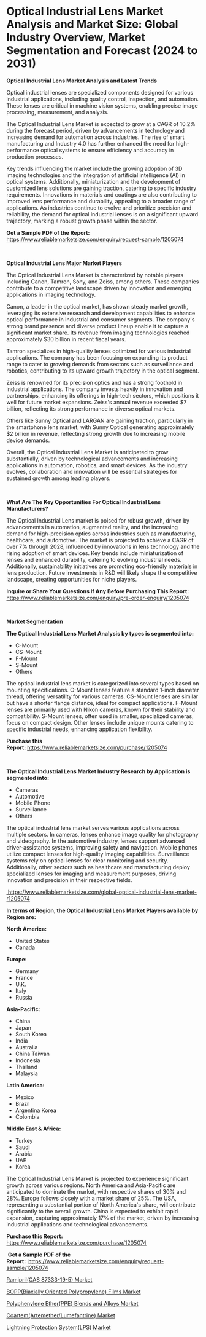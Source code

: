 <p><h1>Optical Industrial Lens Market Analysis and Market Size: Global Industry Overview, Market Segmentation and Forecast (2024 to 2031)</h1></p><p><strong>Optical Industrial Lens Market Analysis and Latest Trends</strong></p>
<p><p>Optical industrial lenses are specialized components designed for various industrial applications, including quality control, inspection, and automation. These lenses are critical in machine vision systems, enabling precise image processing, measurement, and analysis. </p><p>The Optical Industrial Lens Market is expected to grow at a CAGR of 10.2% during the forecast period, driven by advancements in technology and increasing demand for automation across industries. The rise of smart manufacturing and Industry 4.0 has further enhanced the need for high-performance optical systems to ensure efficiency and accuracy in production processes. </p><p>Key trends influencing the market include the growing adoption of 3D imaging technologies and the integration of artificial intelligence (AI) in optical systems. Additionally, miniaturization and the development of customized lens solutions are gaining traction, catering to specific industry requirements. Innovations in materials and coatings are also contributing to improved lens performance and durability, appealing to a broader range of applications. As industries continue to evolve and prioritize precision and reliability, the demand for optical industrial lenses is on a significant upward trajectory, marking a robust growth phase within the sector.</p></p>
<p><strong>Get a Sample PDF of the Report:&nbsp;</strong> <a href="https://www.reliablemarketsize.com/enquiry/request-sample/1205074?utm_campaign=1592&utm_medium=2&utm_source=Github&utm_content=ia&utm_term=16102024&utm_id=optical-industrial-lens">https://www.reliablemarketsize.com/enquiry/request-sample/1205074</a></p>
<p>&nbsp;</p>
<p><strong>Optical Industrial Lens Major Market Players</strong></p>
<p><p>The Optical Industrial Lens Market is characterized by notable players including Canon, Tamron, Sony, and Zeiss, among others. These companies contribute to a competitive landscape driven by innovation and emerging applications in imaging technology.</p><p>Canon, a leader in the optical market, has shown steady market growth, leveraging its extensive research and development capabilities to enhance optical performance in industrial and consumer segments. The company's strong brand presence and diverse product lineup enable it to capture a significant market share. Its revenue from imaging technologies reached approximately $30 billion in recent fiscal years.</p><p>Tamron specializes in high-quality lenses optimized for various industrial applications. The company has been focusing on expanding its product range to cater to growing demands from sectors such as surveillance and robotics, contributing to its upward growth trajectory in the optical segment.</p><p>Zeiss is renowned for its precision optics and has a strong foothold in industrial applications. The company invests heavily in innovation and partnerships, enhancing its offerings in high-tech sectors, which positions it well for future market expansions. Zeiss's annual revenue exceeded $7 billion, reflecting its strong performance in diverse optical markets.</p><p>Others like Sunny Optical and LARGAN are gaining traction, particularly in the smartphone lens market, with Sunny Optical generating approximately $2 billion in revenue, reflecting strong growth due to increasing mobile device demands.</p><p>Overall, the Optical Industrial Lens Market is anticipated to grow substantially, driven by technological advancements and increasing applications in automation, robotics, and smart devices. As the industry evolves, collaboration and innovation will be essential strategies for sustained growth among leading players.</p></p>
<p>&nbsp;</p>
<p><strong>What Are The Key Opportunities For Optical Industrial Lens Manufacturers?</strong></p>
<p><p>The Optical Industrial Lens market is poised for robust growth, driven by advancements in automation, augmented reality, and the increasing demand for high-precision optics across industries such as manufacturing, healthcare, and automotive. The market is projected to achieve a CAGR of over 7% through 2028, influenced by innovations in lens technology and the rising adoption of smart devices. Key trends include miniaturization of lenses and enhanced durability, catering to evolving industrial needs. Additionally, sustainability initiatives are promoting eco-friendly materials in lens production. Future investments in R&D will likely shape the competitive landscape, creating opportunities for niche players.</p></p>
<p><strong>Inquire or Share Your Questions If Any Before Purchasing This Report:</strong> <a href="https://www.reliablemarketsize.com/enquiry/pre-order-enquiry/1205074?utm_campaign=1592&utm_medium=2&utm_source=Github&utm_content=ia&utm_term=16102024&utm_id=optical-industrial-lens">https://www.reliablemarketsize.com/enquiry/pre-order-enquiry/1205074</a></p>
<p>&nbsp;</p>
<p><strong>Market Segmentation</strong></p>
<p><strong>The Optical Industrial Lens Market Analysis by types is segmented into:</strong></p>
<p><ul><li>C-Mount</li><li>CS-Mount</li><li>F-Mount</li><li>S-Mount</li><li>Others</li></ul></p>
<p><p>The optical industrial lens market is categorized into several types based on mounting specifications. C-Mount lenses feature a standard 1-inch diameter thread, offering versatility for various cameras. CS-Mount lenses are similar but have a shorter flange distance, ideal for compact applications. F-Mount lenses are primarily used with Nikon cameras, known for their stability and compatibility. S-Mount lenses, often used in smaller, specialized cameras, focus on compact design. Other lenses include unique mounts catering to specific industrial needs, enhancing application flexibility.</p></p>
<p><strong>Purchase this Report:&nbsp;</strong><a href="https://www.reliablemarketsize.com/purchase/1205074?utm_campaign=1592&utm_medium=2&utm_source=Github&utm_content=ia&utm_term=16102024&utm_id=optical-industrial-lens">https://www.reliablemarketsize.com/purchase/1205074</a></p>
<p>&nbsp;</p>
<p><strong>The Optical Industrial Lens Market Industry Research by Application is segmented into:</strong></p>
<p><ul><li>Cameras</li><li>Automotive</li><li>Mobile Phone</li><li>Surveillance</li><li>Others</li></ul></p>
<p><p>The optical industrial lens market serves various applications across multiple sectors. In cameras, lenses enhance image quality for photography and videography. In the automotive industry, lenses support advanced driver-assistance systems, improving safety and navigation. Mobile phones utilize compact lenses for high-quality imaging capabilities. Surveillance systems rely on optical lenses for clear monitoring and security. Additionally, other sectors such as healthcare and manufacturing deploy specialized lenses for imaging and measurement purposes, driving innovation and precision in their respective fields.</p></p>
<p><a href="https://www.reliablemarketsize.com/global-optical-industrial-lens-market-r1205074?utm_campaign=1592&utm_medium=2&utm_source=Github&utm_content=ia&utm_term=16102024&utm_id=optical-industrial-lens">&nbsp;https://www.reliablemarketsize.com/global-optical-industrial-lens-market-r1205074</a></p>
<p><strong>In terms of Region, the Optical Industrial Lens Market Players available by Region are:</strong></p>
<p>
    <p> <strong> North America: </strong>
        <ul>
            <li>United States</li>
            <li>Canada</li>
        </ul>
        </p> 
    <p> <strong> Europe: </strong>
        <ul>
            <li>Germany</li>
            <li>France</li>
            <li>U.K.</li>
            <li>Italy</li>
            <li>Russia</li>
        </ul>
        </p> 
    <p> <strong> Asia-Pacific: </strong>
        <ul>
            <li>China</li>
            <li>Japan</li>
            <li>South Korea</li>
            <li>India</li>
            <li>Australia</li>
            <li>China Taiwan</li>
            <li>Indonesia</li>
            <li>Thailand</li>
            <li>Malaysia</li>
        </ul>
        </p> 
    <p> <strong> Latin America: </strong>
        <ul>
            <li>Mexico</li>
            <li>Brazil</li>
            <li>Argentina Korea</li>
            <li>Colombia</li>
        </ul>
        </p> 
    <p> <strong> Middle East & Africa: </strong>
        <ul>
            <li>Turkey</li>
            <li>Saudi</li>
            <li>Arabia</li>
            <li>UAE</li>
            <li>Korea</li>
        </ul>
    </p>
    </p>
<p><p>The Optical Industrial Lens Market is projected to experience significant growth across various regions. North America and Asia-Pacific are anticipated to dominate the market, with respective shares of 30% and 28%. Europe follows closely with a market share of 25%. The USA, representing a substantial portion of North America's share, will contribute significantly to the overall growth. China is expected to exhibit rapid expansion, capturing approximately 17% of the market, driven by increasing industrial applications and technological advancements.</p></p>
<p><strong>Purchase this Report: </strong><a href="https://www.reliablemarketsize.com/purchase/1205074?utm_campaign=1592&utm_medium=2&utm_source=Github&utm_content=ia&utm_term=16102024&utm_id=optical-industrial-lens">https://www.reliablemarketsize.com/purchase/1205074</a></p>
<p>&nbsp;<strong>Get a Sample PDF of the Report:&nbsp;&nbsp;</strong><a href="https://www.reliablemarketsize.com/enquiry/request-sample/1205074?utm_campaign=1592&utm_medium=2&utm_source=Github&utm_content=ia&utm_term=16102024&utm_id=optical-industrial-lens">https://www.reliablemarketsize.com/enquiry/request-sample/1205074</a></p>
<p><strong></strong></p>
<p><p><a href="https://www.linkedin.com/pulse/ramiprilcas-87333-19-5-market-global-share-ranking-overall-sales-q3k6c?trk=public_post_embed_feed-article-content&utm_campaign=1592&utm_medium=2&utm_source=Github&utm_content=ia&utm_term=16102024&utm_id=optical-industrial-lens">Ramipril(CAS 87333-19-5) Market</a></p><p><a href="https://www.linkedin.com/pulse/boppbiaxially-oriented-polypropylene-films-market-outlook-current-mgimc?utm_campaign=1592&utm_medium=2&utm_source=Github&utm_content=ia&utm_term=16102024&utm_id=optical-industrial-lens">BOPP(Biaxially Oriented Polypropylene) Films Market</a></p><p><a href="https://www.linkedin.com/pulse/sustainability-trends-polyphenylene-etherppe-blends-alloys-punqc?utm_campaign=1592&utm_medium=2&utm_source=Github&utm_content=ia&utm_term=16102024&utm_id=optical-industrial-lens">Polyphenylene Ether(PPE) Blends and Alloys Market</a></p><p><a href="https://www.linkedin.com/pulse/coartemartemetherlumefantrine-market-pulse-66-expansion-blueprint-gflac?trk=public_post_embed_feed-article-content&utm_campaign=1592&utm_medium=2&utm_source=Github&utm_content=ia&utm_term=16102024&utm_id=optical-industrial-lens">Coartem(Artemether/Lumefantrine) Market</a></p><p><a href="https://www.linkedin.com/pulse/lightning-protection-systemlps-market-analysis-report-fcojf?trk=public_post_embed_feed-article-content&utm_campaign=1592&utm_medium=2&utm_source=Github&utm_content=ia&utm_term=16102024&utm_id=optical-industrial-lens">Lightning Protection System(LPS) Market</a></p></p>
